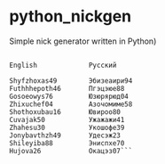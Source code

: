 # python_nickgen
Simple nick generator written in Python)


```Example output:

English             Русский

Shyfzhoxas49        Эбизеаири94
Futhhhepoth46       Пгэцэюе88
Gosoeowys76         Юзюрярюд04
Zhixuchef04         Азочомиме58
Shothoxubau16       Ювироо80
Cuvajak50           Ужажажи41
Zhahesu30           Укошофе39
Jonybavthzh49       Удесэж23
Shileyiba88         Эниспхе70
Hujova26            Окацэз07```
